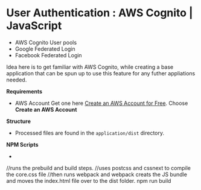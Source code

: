 # User Authentication : AWS Cognito | JavaScript
- AWS Cognito User pools
- Google Federated Login
- Facebook Federated Login

Idea here is to get familiar with AWS Cognito, while creating a base application that can be spun up to use this feature for any futher appliations needed.

__Requirements__
- AWS Account 
Get one here [Create an AWS Account for Free](https://aws.amazon.com). Choose **Create an AWS Account**


__Structure__
- Processed files are found in the ```application/dist``` directory. 

__NPM Scripts__
- ```javascript 
//runs the prebuild and build steps.
//uses postcss and cssnext to compile the core.css file
//then runs webpack and webpack creats the JS bundle and moves the index.html file over to the dist folder.
npm run build 
```